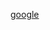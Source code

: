 [](http://www.youtube.com/watch?v=iwGFalTRHDA)
[](https://www.youtube.com/watch?v=iwGFalTRHDA&feature=related)
[](http://www.youtube.com/attribution_link?u=/watch?v=aGmiw_rrNxk&feature=sharea=9QlmP1yvjcllp0h3l0NwuA)
[google](https://www.google.com/)

